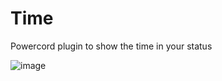 # Time
Powercord plugin to show the time in your status

![image](https://cdn.kurwa.club/files/EP0YQ.png)
